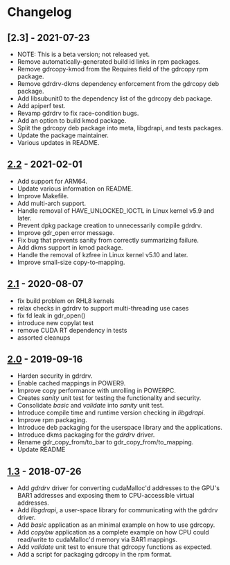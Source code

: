 # Changelog

## [2.3] - 2021-07-23
- NOTE: This is a beta version; not released yet.
- Remove automatically-generated build id links in rpm packages.
- Remove gdrcopy-kmod from the Requires field of the gdrcopy rpm package.
- Remove gdrdrv-dkms dependency enforcement from the gdrcopy deb package.
- Add libsubunit0 to the dependency list of the gdrcopy deb package.
- Add apiperf test.
- Revamp gdrdrv to fix race-condition bugs.
- Add an option to build kmod package.
- Split the gdrcopy deb package into meta, libgdrapi, and tests packages.
- Update the package maintainer.
- Various updates in README.

## [2.2] - 2021-02-01
- Add support for ARM64.
- Update various information on README.
- Improve Makefile.
- Add multi-arch support.
- Handle removal of HAVE_UNLOCKED_IOCTL in Linux kernel v5.9 and later.
- Prevent dpkg package creation to unnecessarily compile gdrdrv.
- Improve gdr_open error message.
- Fix bug that prevents sanity from correctly summarizing failure.
- Add dkms support in kmod package.
- Handle the removal of kzfree in Linux kernel v5.10 and later.
- Improve small-size copy-to-mapping.

## [2.1] - 2020-08-07
- fix build problem on RHL8 kernels
- relax checks in gdrdrv to support multi-threading use cases
- fix fd leak in gdr_open()
- introduce new copylat test
- remove CUDA RT dependency in tests
- assorted cleanups

## [2.0] - 2019-09-16
- Harden security in gdrdrv.
- Enable cached mappings in POWER9.
- Improve copy performance with unrolling in POWERPC.
- Creates _sanity_ unit test for testing the functionality and security.
- Consolidate _basic_ and _validate_ into _sanity_ unit test.
- Introduce compile time and runtime version checking in _libgdrapi_.
- Improve rpm packaging.
- Introduce deb packaging for the userspace library and the applications.
- Introduce dkms packaging for the _gdrdrv_ driver.
- Rename gdr\_copy\_from/to\_bar to gdr\_copy\_from/to\_mapping.
- Update README

## [1.3] - 2018-07-26
- Add _gdrdrv_ driver for converting cudaMalloc'd addresses to the GPU's BAR1
  addresses and exposing them to CPU-accessible virtual addresses.
- Add _libgdrapi_, a user-space library for communicating with the gdrdrv driver.
- Add _basic_ application as an minimal example on how to use gdrcopy.
- Add _copybw_ application as a complete example on how CPU could read/write to
  cudaMalloc'd memory via BAR1 mappings.
- Add _validate_ unit test to ensure that gdrcopy functions as expected.
- Add a script for packaging gdrcopy in the rpm format.


[2.2]: https://github.com/NVIDIA/gdrcopy/releases/tag/v2.2
[2.1]: https://github.com/NVIDIA/gdrcopy/releases/tag/v2.1
[2.0]: https://github.com/NVIDIA/gdrcopy/releases/tag/v2.0
[1.3]: https://github.com/NVIDIA/gdrcopy/releases/tag/v1.3

